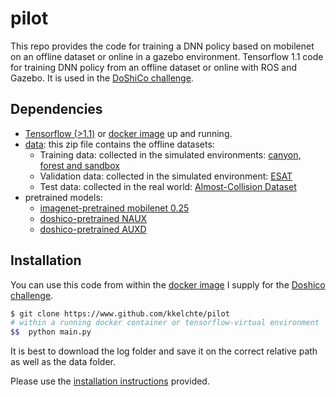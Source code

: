 # pilot
This repo provides the code for training a DNN policy based on mobilenet on an offline dataset or online in a gazebo environment.
Tensorflow 1.1 code for training DNN policy from an offline dataset or online with ROS and Gazebo. It is used in the [DoShiCo challenge](https://kkelchte.github.io/doshico).

## Dependencies
* [Tensorflow (>1.1)](https://www.tensorflow.org/install/) or [docker image](https://hub.docker.com/r/kkelchte/ros_gazebo_tensorflow/) up and running.
* [data]("https://homes.esat.kuleuven.be/~kkelchte/pilot_data/data.zip"): this zip file contains the offline datasets:
  * Training data: collected in the simulated environments: [canyon, forest and sandbox](https://homes.esat.kuleuven.be/~kkelchte/data/pilot_data/canyon_forest_sandbox.zip)
  * Validation data: collected in the simulated environment: [ESAT](https://homes.esat.kuleuven.be/~kkelchte/data/pilot_data/esat.zip)
  * Test data: collected in the real world: [Almost-Collision Dataset](https://homes.esat.kuleuven.be/~kkelchte/data/pilot_data/almost_collision_set.zip)
* pretrained models: 
  * [imagenet-pretrained mobilenet 0.25](https://homes.esat.kuleuven.be/~kkelchte/checkpoints/mobilenet_025.zip)
  * [doshico-pretrained NAUX](https://homes.esat.kuleuven.be/~kkelchte/checkpoints/naux.zip)
  * [doshico-pretrained AUXD](https://homes.esat.kuleuven.be/~kkelchte/checkpoints/auxd.zip)


## Installation
You can use this code from within the [docker image](https://hub.docker.com/r/kkelchte/ros_gazebo_tensorflow/) I supply for the [Doshico challenge](http://kkelchte.github.io/doshico).
```bash
$ git clone https://www.github.com/kkelchte/pilot
# within a running docker container or tensorflow-virtual environment
$$  python main.py
```
It is best to download the log folder and save it on the correct relative path as well as the data folder.

Please use the [installation instructions](https://github.com/kkelchte/doshico/tree/master/assets/instructions) provided.


